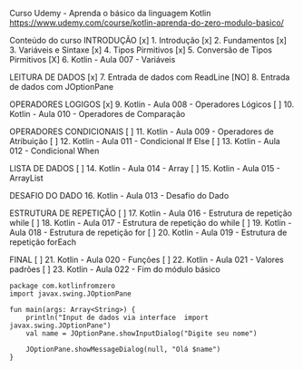 Curso Udemy - Aprenda o básico da linguagem Kotlin
https://www.udemy.com/course/kotlin-aprenda-do-zero-modulo-basico/

Conteúdo do curso
INTRODUÇÃO
[x] 1. Introdução
[x] 2. Fundamentos
[x] 3. Variáveis e Sintaxe
[x] 4. Tipos Pirmitivos
[x] 5. Conversão de Tipos Pirmitivos
[X] 6. Kotlin - Aula 007 - Variáveis

LEITURA DE DADOS
[x] 7. Entrada de dados com ReadLine
[NO] 8. Entrada de dados com JOptionPane

OPERADORES LOGIGOS
[x] 9. Kotlin - Aula 008 - Operadores Lógicos
[	] 10. Kotlin - Aula 010 - Operadores de Comparação

OPERADORES CONDICIONAIS
[	] 11. Kotlin - Aula 009 - Operadores de Atribuição
[	] 12. Kotlin - Aula 011 - Condicional If Else
[	] 13. Kotlin - Aula 012 - Condicional When

LISTA DE DADOS
[	] 14. Kotlin - Aula 014 - Array
[	] 15. Kotlin - Aula 015 - ArrayList

DESAFIO DO DADO
16. Kotlin - Aula 013 - Desafio do Dado

ESTRUTURA DE REPETIÇÃO
[	] 17. Kotlin - Aula 016 - Estrutura de repetição while
[	] 18. Kotlin - Aula 017 - Estrutura de repetição do while
[	] 19. Kotlin - Aula 018 - Estrutura de repetição for
[	] 20. Kotlin - Aula 019 - Estrutura de repetição forEach

FINAL
[	] 21. Kotlin - Aula 020 - Funções
[	] 22. Kotlin - Aula 021 - Valores padrões
[	] 23. Kotlin - Aula 022 - Fim do módulo básico


```
package com.kotlinfromzero
import javax.swing.JOptionPane

fun main(args: Array<String>) {
    println("Input de dados via interface  import javax.swing.JOptionPane")
    val name = JOptionPane.showInputDialog("Digite seu nome")

    JOptionPane.showMessageDialog(null, "Olá $name")
}


```